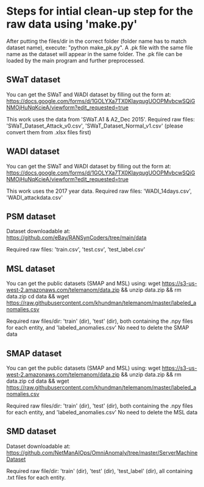 # Steps for intial clean-up step for the raw data using 'make.py'
After putting the files/dir in the correct folder (folder name has to match dataset name), execute: "python make_pk.py".
A .pk file with the same file name as the dataset will appear in the same folder.
The .pk file can be loaded by the main program and further preprocessed.


## SWaT dataset
You can get the SWaT and WADI dataset by filling out the form at:
https://docs.google.com/forms/d/1GOLYXa7TX0KlayqugUOOPMvbcwSQiGNMOjHuNqKcieA/viewform?edit_requested=true

This work uses the data from 'SWaT.A1 & A2_Dec 2015'.
Required raw files: 'SWaT_Dataset_Attack_v0.csv', 'SWaT_Dataset_Normal_v1.csv' (please convert them from .xlsx files first)

## WADI dataset
You can get the SWaT and WADI dataset by filling out the form at:
https://docs.google.com/forms/d/1GOLYXa7TX0KlayqugUOOPMvbcwSQiGNMOjHuNqKcieA/viewform?edit_requested=true

This work uses the 2017 year data.
Required raw files: 'WADI_14days.csv', 'WADI_attackdata.csv'

## PSM dataset
Dataset downloadable at:
https://github.com/eBay/RANSynCoders/tree/main/data

Required raw files: 'train.csv', 'test.csv', 'test_label.csv'

## MSL dataset
You can get the public datasets (SMAP and MSL) using:
wget https://s3-us-west-2.amazonaws.com/telemanom/data.zip && unzip data.zip && rm data.zip
cd data && wget https://raw.githubusercontent.com/khundman/telemanom/master/labeled_anomalies.csv

Required raw files/dir: 'train' (dir), 'test' (dir), both containing the .npy files for each entity, and 'labeled_anomalies.csv'
No need to delete the SMAP data

## SMAP dataset
You can get the public datasets (SMAP and MSL) using:
wget https://s3-us-west-2.amazonaws.com/telemanom/data.zip && unzip data.zip && rm data.zip
cd data && wget https://raw.githubusercontent.com/khundman/telemanom/master/labeled_anomalies.csv

Required raw files/dir: 'train' (dir), 'test' (dir), both containing the .npy files for each entity, and 'labeled_anomalies.csv'
No need to delete the MSL data

## SMD dataset
Dataset downloadable at:
https://github.com/NetManAIOps/OmniAnomaly/tree/master/ServerMachineDataset

Required raw file/dir: 'train' (dir), 'test' (dir), 'test_label' (dir), all containing .txt files for each entity.





